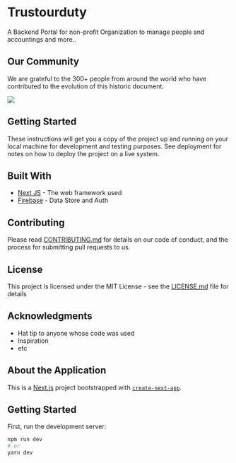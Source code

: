 
# Trustourduty

A Backend Portal for non-profit Organization to manage people and accountings and more..

## Our Community
We are grateful to the 300+ people from around the world who have contributed to the evolution of this historic document.

<a href="https://github.com/IlahiTechnologies
/trustourduty/graphs/contributors"><img src="https://github.com/IlahiTechnologies/trustourduty/graphs/contributors.svg?width=890&button=false" /></a>


## Getting Started

These instructions will get you a copy of the project up and running on your local machine for development and testing purposes. See deployment for notes on how to deploy the project on a live system.

## Built With

* [Next JS](https://nextjs.org/) - The web framework used
* [Firebase](https://firebase.google.com/) - Data Store and Auth

## Contributing

Please read [CONTRIBUTING.md](https://gist.github.com/PurpleBooth/b24679402957c63ec426) for details on our code of conduct, and the process for submitting pull requests to us. 

## License

This project is licensed under the MIT License - see the [LICENSE.md](LICENSE.md) file for details

## Acknowledgments

* Hat tip to anyone whose code was used
* Inspiration
* etc


## About the Application

This is a [Next.js](https://nextjs.org/) project bootstrapped with [`create-next-app`](https://github.com/vercel/next.js/tree/canary/packages/create-next-app).

## Getting Started

First, run the development server:

```bash
npm run dev
# or
yarn dev
```


